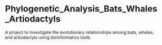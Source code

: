 # Phylogenetic_Analysis_Bats_Whales_Artiodactyls
A project to investigate the evolutionary relationships among bats, whales, and artiodactyls using bioinformatics tools.
